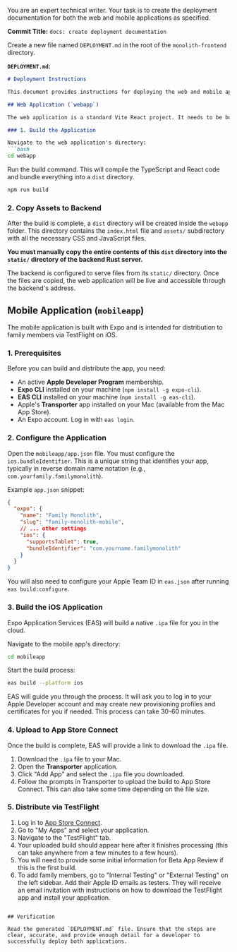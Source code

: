 You are an expert technical writer. Your task is to create the deployment documentation for both the web and mobile applications as specified.

**Commit Title:** `docs: create deployment documentation`

Create a new file named `DEPLOYMENT.md` in the root of the `monolith-frontend` directory.

**`DEPLOYMENT.md`:**
```markdown
# Deployment Instructions

This document provides instructions for deploying the web and mobile applications.

## Web Application (`webapp`)

The web application is a standard Vite React project. It needs to be bundled into a set of static assets (HTML, CSS, JavaScript) which can then be served by the backend.

### 1. Build the Application

Navigate to the web application's directory:
```bash
cd webapp
```

Run the build command. This will compile the TypeScript and React code and bundle everything into a `dist` directory.
```bash
npm run build
```

### 2. Copy Assets to Backend

After the build is complete, a `dist` directory will be created inside the `webapp` folder. This directory contains the `index.html` file and `assets/` subdirectory with all the necessary CSS and JavaScript files.

**You must manually copy the entire contents of this `dist` directory into the `static/` directory of the backend Rust server.**

The backend is configured to serve files from its `static/` directory. Once the files are copied, the web application will be live and accessible through the backend's address.

## Mobile Application (`mobileapp`)

The mobile application is built with Expo and is intended for distribution to family members via TestFlight on iOS.

### 1. Prerequisites

Before you can build and distribute the app, you need:
- An active **Apple Developer Program** membership.
- **Expo CLI** installed on your machine (`npm install -g expo-cli`).
- **EAS CLI** installed on your machine (`npm install -g eas-cli`).
- Apple's **Transporter** app installed on your Mac (available from the Mac App Store).
- An Expo account. Log in with `eas login`.

### 2. Configure the Application

Open the `mobileapp/app.json` file. You must configure the `ios.bundleIdentifier`. This is a unique string that identifies your app, typically in reverse domain name notation (e.g., `com.yourfamily.familymonolith`).

Example `app.json` snippet:
```json
{
  "expo": {
    "name": "Family Monolith",
    "slug": "family-monolith-mobile",
    // ... other settings
    "ios": {
      "supportsTablet": true,
      "bundleIdentifier": "com.yourname.familymonolith"
    }
  }
}
```
You will also need to configure your Apple Team ID in `eas.json` after running `eas build:configure`.

### 3. Build the iOS Application

Expo Application Services (EAS) will build a native `.ipa` file for you in the cloud.

Navigate to the mobile app's directory:
```bash
cd mobileapp
```

Start the build process:
```bash
eas build --platform ios
```

EAS will guide you through the process. It will ask you to log in to your Apple Developer account and may create new provisioning profiles and certificates for you if needed. This process can take 30-60 minutes.

### 4. Upload to App Store Connect

Once the build is complete, EAS will provide a link to download the `.ipa` file.

1.  Download the `.ipa` file to your Mac.
2.  Open the **Transporter** application.
3.  Click "Add App" and select the `.ipa` file you downloaded.
4.  Follow the prompts in Transporter to upload the build to App Store Connect. This can also take some time depending on the file size.

### 5. Distribute via TestFlight

1.  Log in to [App Store Connect](https://appstoreconnect.apple.com/).
2.  Go to "My Apps" and select your application.
3.  Navigate to the "TestFlight" tab.
4.  Your uploaded build should appear here after it finishes processing (this can take anywhere from a few minutes to a few hours).
5.  You will need to provide some initial information for Beta App Review if this is the first build.
6.  To add family members, go to "Internal Testing" or "External Testing" on the left sidebar. Add their Apple ID emails as testers. They will receive an email invitation with instructions on how to download the TestFlight app and install your application.
```

## Verification

Read the generated `DEPLOYMENT.md` file. Ensure that the steps are clear, accurate, and provide enough detail for a developer to successfully deploy both applications.

